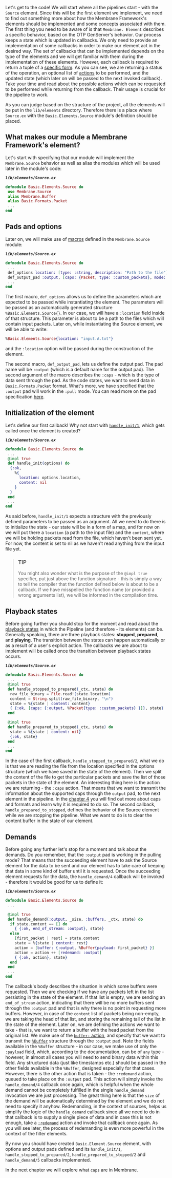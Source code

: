 Let's get to the code!
We will start where all the pipelines start - with the `Source` element.
Since this will be the first element we implement, we need to find out something more about how the Membrane Framework's elements should be implemented and some concepts associated with them.
The first thing you need to be aware of is that `Membrane. Element` describes a specific behavior, based on the OTP GenServer's behavior.
Our process keeps a state which is updated in callbacks.
We only need to provide an implementation of some callbacks in order to make our element act in the desired way.
The set of callbacks that can be implemented depends on the type of the elements and we will get familiar with them during the implementation of these elements.
However, each callback is required to return a tuple of a [specific form](https://hexdocs.pm/membrane_core/Membrane.Pipeline.html#t:callback_return_t/0).
As you can see, we are returning a status of the operation, an optional list of [actions](https://hexdocs.pm/membrane_core/Membrane.Pipeline.Action.html#t:t/0) to be performed, and
the updated state (which later on will be passed to the next invoked callback).
Take your time and read about the possible actions which can be requested to be performed while returning from the callback. Their usage is crucial for the pipeline to work.

As you can judge based on the structure of the project, all the elements will be put in the `lib/elements` directory. Therefore there is a place where `Source.ex` with the `Basic.Elements.Source` module's definition should be placed.

## What makes our module a Membrane Framework's element?

Let's start with specifying that our module will implement the `Membrane.Source` behavior as well as alias the modules which will be used later in the module's code:

**_`lib/elements/Source.ex`_**

```Elixir
defmodule Basic.Elements.Source do
 use Membrane.Source
 alias Membrane.Buffer
 alias Basic.Formats.Packet
 ...
end

```

## Pads and options

Later on, we will make use of [macros](https://elixir-lang.org/getting-started/meta/macros.html) defined in the `Membrane.Source` module:

**_`lib/elements/Source.ex`_**

```Elixir
defmodule Basic.Elements.Source do
 ...
 def_options location: [type: :string, description: "Path to the file"]
 def_output_pad :output, [caps: {Packet, type: :custom_packets}, mode: :pull]
 ...
end

```

The first macro, `def_options` allows us to define the parameters which are expected to be passed while instantiating the element. The parameters will be passed as an automatically generated structure `%Basic.Elements.Source{}`. In our case, we will have a `:location` field inside of that structure. This parameter is about to be a path to the files which will contain input packets.
Later on, while instantiating the Source element, we will be able to write:

```Elixir
%Basic.Elements.Source{location: "input.A.txt"}
```

and the `:location` option will be passed during the construction of the element.

The second macro, `def_output_pad`, lets us define the output pad. The pad name will be `:output` (which is a default name for the output pad). The second argument of the macro describes the `:caps` - which is the type of data sent through the pad. As the code states, we want to send data in `Basic.Formats.Packet` format.
What's more, we have specified that the `:output` pad will work in the `:pull` mode.
You can read more on the pad specification [here](https://hexdocs.pm/membrane_core/Membrane.Pad.html#t:common_spec_options_t/0).

## Initialization of the element

Let's define our first callback! Why not start with [`handle_init/1`](https://hexdocs.pm/membrane_core/Membrane.Element.Base.html#c:handle_init/1), which gets called once the element is created?

**_`lib/elements/Source.ex`_**

```Elixir
defmodule Basic.Elements.Source do
 ...
 @impl true
 def handle_init(options) do
  {:ok,
    %{
      location: options.location,
      content: nil
    }
  }
 end
 ...
end
```

As said before, `handle_init/1` expects a structure with the previously defined parameters to be passed as an argument.
All we need to do there is to initialize the state - our state will be in a form of a map, and for now on we will put there a `location` (a path to the input file) and the `content`, where we will be holding packets read from the file, which haven't been sent yet. For now, the content is set to nil as we haven't read anything from the input file yet.

> ### TIP
>
> You might also wonder what is the purpose of the `@impl true` specifier, put just above the function signature - this is simply a way to tell the compiler
> that the function defined below is about to be a callback. If we have misspelled the function name (or provided a wrong arguments list), we will be informed in the compilation time.

## Playback states

Before going further you should stop for the moment and read about the [playback states](https://hexdocs.pm/membrane_core/Membrane.Element.Action.html#t:playback_change_t/0) in which the Pipeline (and therefore - its elements) can be. Generally speaking, there are three playback states: **stopped**, **prepared**, and **playing**. The transition between the states can happen automatically or as a result of a user's explicit action.
The callbacks we are about to implement will be called once the transition between playback states occurs.

**_`lib/elements/Source.ex`_**

```Elixir
defmodule Basic.Elements.Source do
 ...
 @impl true
 def handle_stopped_to_prepared(_ctx, state) do
  raw_file_binary = File.read!(state.location)
  content = String.split(raw_file_binary, "\n")
  state = %{state | content: content}
  { {:ok, [caps: {:output, %Packet{type: :custom_packets} }]}, state}
 end

 @impl true
 def handle_prepared_to_stopped(_ctx, state) do
  state = %{state | content: nil}
  {:ok, state}
 end
 ...
end

```

In the case of the first callback, `handle_stopped_to_prepared/2`, what we do is that we are reading the file from the location specified in the options structure (which we have saved in the state of the element).
Then we split the content of the file to get the particular packets and save the list of those packets in the state of the element.
An interesting thing here is the action we are returning - the `:caps` action. That means that we want to transmit the information about the supported caps through the `output` pad, to the next element in the pipeline. In the [chapter 4](04_Caps.md) you will find out more about caps and formats and learn why it is required to do so.
The second callback, `handle_prepared_to_stopped`, defines the behavior of the Source element while we are stopping the pipeline. What we want to do is to clear the content buffer in the state of our element.

## Demands

Before going any further let's stop for a moment and talk about the demands. Do you remember, that the `:output` pad is working in the pulling mode? That means that the succeeding element have to ask the Source element for the data to be sent and our element has to take care of keeping that data in some kind of buffer until it is requested.
Once the succeeding element requests for the data, the `handle_demand/4` callback will be invoked - therefore it would be good for us to define it:

**_`lib/elements/Source.ex`_**
```Elixir
defmodule Basic.Elements.Source do
 ...

 @impl true
 def handle_demand(:output, _size, :buffers, _ctx, state) do
  if state.content == [] do
    { {:ok, end_of_stream: :output}, state}
  else
    [first_packet | rest] = state.content
    state = %{state | content: rest}
    action = [buffer: {:output, %Buffer{payload: first_packet} }]
    action = action ++ [redemand: :output]
    { {:ok, action}, state}
  end
 end
 ...
end

```

The callback's body describes the situation in which some buffers were requested. Then we are checking if we have any packets left in the list persisting in the state of the element. If that list is empty, we are sending an `end_of_stream` action, indicating that there will be no more buffers sent through the `:output` pad and that is why there is no point in requesting more buffers.
However, in case of the `content` list of packets being non-empty, we are taking the head of that list, and storing the remaining tail of the list in the state of the element. Later on, we are defining the actions we want to take - that is, we want to return a buffer with the head packet from the original list. We make use of the [`buffer:` action](https://hexdocs.pm/membrane_core/Membrane.Element.Action.html#t:buffer_t/0), and specify that we want to transmit the [`%Buffer`](https://hexdocs.pm/membrane_core/Membrane.Buffer.html#t:t/0) structure through the `:output` pad. Note the fields available in the `%Buffer` structure - in our case, we make use of only the `:payload` field, which, according to the documentation, can be of `any` type - however, in almost all cases you will need to send binary data within this field. Any structured data (just like timestamps etc.) should be passed in the other fields available in the `%Buffer`, designed especially for that cases.
However, there is the other action that is taken - the `:redemand` action, queued to take place on the `:output` pad. This action will simply invoke the `handle_demand/4` callback once again, which is helpful when the whole demand cannot be completely fulfilled in the single `handle_demand` invocation we are just processing. The great thing here is that the `size` of the demand will be automatically determined by the element and we do not need to specify it anyhow. Redemanding, in the context of sources, helps us simplify the logic of the `handle_demand` callback since all we need to do in that callback is to supply a single piece of data and in case this is not enough, take a [`:redemand`](https://hexdocs.pm/membrane_core/Membrane.Element.Action.html#t:redemand_t/0) action and invoke that callback once again. As you will see later, the process of redemanding is even more powerful in the context of the filter elements.

By now you should have created `Basic.Element.Source` element, with options and output pads defined and its `handle_init/1`, `handle_stopped_to_prepared/2`, `handle_prepared_to_stopped/2` and `handle_demand/5` callbacks implemented.

In the next chapter we will explore what `caps` are in Membrane.
